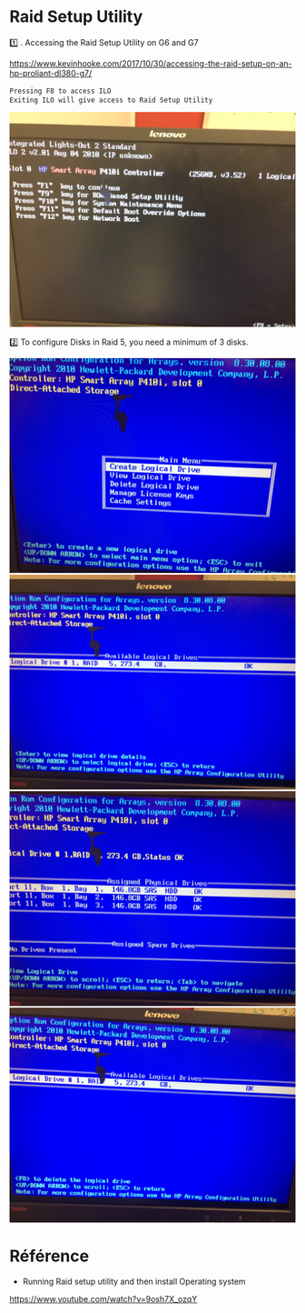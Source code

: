 # Raid Setup Utility
  
:one: . Accessing the Raid Setup Utility on G6 and G7
 
https://www.kevinhooke.com/2017/10/30/accessing-the-raid-setup-on-an-hp-proliant-dl380-g7/
 
    Pressing F8 to access ILO
    Exiting ILO will give access to Raid Setup Utility
 
 ![image](images/IMG_1801.jpeg)
 
:two: To configure Disks in Raid 5, you need a minimum of 3 disks.

![image](images/IMG_1797.jpeg)
![image](images/IMG_1798.jpeg)
![image](images/IMG_1799.jpeg)
![image](images/IMG_1800.jpeg)


# Référence

* Running Raid setup utility and then install Operating system 
 
https://www.youtube.com/watch?v=9osh7X_ozqY
 
